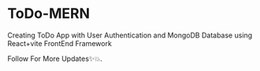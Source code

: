 # ToDo-MERN
Creating ToDo App with User Authentication and MongoDB Database using React+vite FrontEnd Framework 

Follow For More Updates✨💥.
